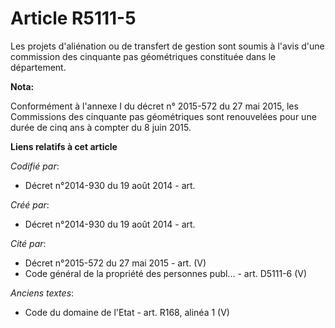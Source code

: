 # Article R5111-5

Les projets d'aliénation ou de transfert de gestion sont soumis à l'avis d'une commission des cinquante pas géométriques
constituée dans le département.

**Nota:**

Conformément à l'annexe I du décret n° 2015-572 du 27 mai 2015, les Commissions des cinquante pas géométriques sont
renouvelées pour une durée de cinq ans à compter du 8 juin 2015.

**Liens relatifs à cet article**

_Codifié par_:

  - Décret n°2014-930 du 19 août 2014 - art.

_Créé par_:

  - Décret n°2014-930 du 19 août 2014 - art.

_Cité par_:

  - Décret n°2015-572 du 27 mai 2015 - art. (V)
  - Code général de la propriété des personnes publ... - art. D5111-6 (V)

_Anciens textes_:

  - Code du domaine de l'Etat - art. R168, alinéa 1 (V)
